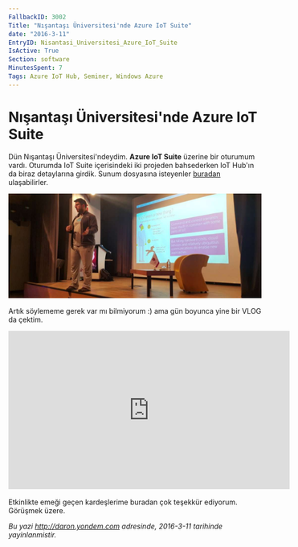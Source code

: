 ```yaml
---
FallbackID: 3002
Title: "Nışantaşı Üniversitesi'nde Azure IoT Suite"
date: "2016-3-11"
EntryID: Nisantasi_Universitesi_Azure_IoT_Suite
IsActive: True
Section: software
MinutesSpent: 7
Tags: Azure IoT Hub, Seminer, Windows Azure
---
```

# Nışantaşı Üniversitesi'nde Azure IoT Suite
Dün Nışantaşı Üniversitesi'ndeydim. **Azure IoT Suite** üzerine bir oturumum vardı. Oturumda IoT Suite içerisindeki iki projeden bahsederken IoT Hub'ın da biraz detaylarına girdik. Sunum dosyasına isteyenler [buradan](http://j.mp/darondecks) ulaşabilirler.

![](media/Nisantasi_Universitesi_Azure_IoT_Suite/nisantasiuni.jpg)

Artık söylememe gerek var mı bilmiyorum :) ama gün boyunca yine bir VLOG da çektim. 

<iframe width="560" height="315" src="https://www.youtube.com/embed/uHp3Zcj3MBM?list=PLoEH73F0Yy5padFdQjI1pUORmgA_jtQ-4" frameborder="0" allowfullscreen></iframe>

Etkinlikte emeği geçen kardeşlerime buradan çok teşekkür ediyorum. Görüşmek üzere.

*Bu yazi http://daron.yondem.com adresinde, 2016-3-11 tarihinde yayinlanmistir.*
